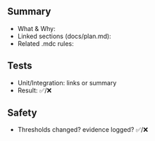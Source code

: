 ## Summary
- What & Why:
- Linked sections (docs/plan.md):
- Related .mdc rules:

## Tests
- Unit/Integration: links or summary
- Result: ✅/❌

## Safety
- Thresholds changed? evidence logged? ✅/❌
